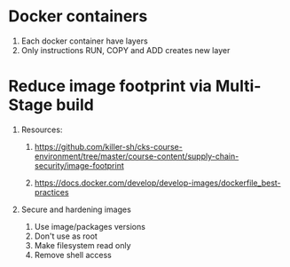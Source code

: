 # Docker containers

1. Each docker container have layers
1. Only instructions RUN, COPY and ADD creates new layer

# Reduce image footprint via Multi-Stage build

1. Resources: 
    1. https://github.com/killer-sh/cks-course-environment/tree/master/course-content/supply-chain-security/image-footprint

    1. https://docs.docker.com/develop/develop-images/dockerfile_best-practices

1. Secure and hardening images

    1. Use image/packages versions
    1. Don't use as root
    1. Make filesystem read only
    1. Remove shell access
